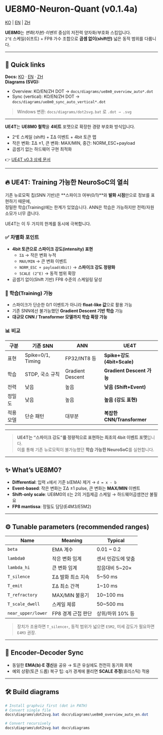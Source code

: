 # UE8M0-Neuron-Quant (v0.1.4a)

[KO](README.md) | [EN](README_en.md) | [ZH](README_zh.md)

**UE8M0**는 *변화(차분)*·*이벤트* 중심의 저전력 양자화/부호화 스킴입니다.  
`2^E` 스케일(쉬프트) + FP8 가수 조합으로 **곱셈 없이(shift만)** 넓은 동적 범위를 다룹니다.

---

## 🧭 Quick links
**Docs:** [KO](docs/algorithm_full_ko.md) · [EN](docs/algorithm_full_en.md) · [ZH](docs/algorithm_full_zh.md)  
**Diagrams (SVG):**  
- Overview: KO/EN/ZH DOT → `docs/diagrams/ue8m0_overview_auto*.dot`  
- Sync (vertical): KO/EN/ZH DOT → `docs/diagrams/ue8m0_sync_auto_vertical*.dot`  

> Windows 변환: `docs/diagrams/dot2svg.bat` 로 `.dot → .svg`

---

**UE4T**는 **UE8M0 철학**을 **4비트** 포맷으로 확장한 경량 부호화 방식입니다.  
- 2^E 스케일 (shift) + ΣΔ 이벤트 + 4bit 토큰 맵  
- 작은 변화: ΣΔ ±1, 큰 변화: MAX/MIN, 중간: NORM_ESC+payload  
- 곱셈기 없는 하드웨어 구현 최적화  

👉 [UE4T v0.3 상세 문서](docs/ue4t_format_v.0.3.md)

---

## 🔥 UE4T: Training 가능한 NeuroSoC의 열쇠

기존 뉴로모픽 칩(SNN 기반)은 **스파이크 여부(0/1)**와 **발화 시점**만으로 정보를 표현하기 때문에,  
정밀한 학습(Training)에는 한계가 있었습니다. ANN은 학습은 가능하지만 전력/자원 소모가 너무 큽니다.

UE4T는 이 두 가지의 한계를 동시에 극복합니다.

### ✅ 차별화 포인트
- **4bit 토큰으로 스파이크 강도(intensity) 표현**
  - `ΣΔ` → 작은 변화 누적
  - `MAX/MIN` → 큰 변화 이벤트
  - `NORM_ESC + payload(4bit)` → **스파이크 강도 정량화**
  - `SCALE (2^E)` → 동적 범위 확장
- 곱셈기 없이(Shift 기반) FP8 수준의 스케일링 달성

### 🧠 학습(Training) 가능
- 스파이크가 단순한 0/1 이벤트가 아니라 **float-like 값**으로 활용 가능  
- 기존 SNN에선 불가능했던 **Gradient Descent 기반 학습** 가능  
- **대규모 CNN / Transformer 모델까지 학습 확장 가능**

### 📊 비교
| 구분 | 기존 SNN | ANN | **UE4T** |
|------|----------|-----|----------|
| 표현 | Spike=0/1, Timing | FP32/INT8 등 | **Spike+강도(4bit+Scale)** |
| 학습 | STDP, 국소 규칙 | Gradient Descent | **Gradient Descent 가능** |
| 전력 | 낮음 | 높음 | **낮음 (Shift+Event)** |
| 정밀도 | 낮음 | 높음 | **높음 (강도 표현)** |
| 적용모델 | 단순 패턴 | 대부분 | **복잡한 CNN/Transformer** |

---

> **UE4T는 “스파이크 강도”를 정량적으로 표현하는 최초의 4bit 이벤트 포맷**입니다.  
> 이를 통해 기존 뉴로모픽이 불가능했던 **학습 가능한 NeuroSoC**를 실현합니다.

---

## ✨ What’s UE8M0?
- **Differential**: 입력 `x`에서 기준 `b`(EMA) 제거 → `d = x - b`  
- **Event-based**: 작은 변화는 ΣΔ ±1 pulse, 큰 변화는 **MAX/MIN** 이벤트  
- **Shift-only scale**: UE8M0의 `E`는 2의 거듭제곱 스케일 → 하드웨어곱셈연산 불필요  
- **FP8 mantissa**: 정밀도 담당(E4M3/E5M2)

---

## ⚙️ Tunable parameters (recommended ranges)
| Name | Meaning | Typical |
|---|---|---|
| `beta` | EMA 계수 | 0.01 ~ 0.2 |
| `lambda0` | 작은 변화 임계 | 센서 민감도에 맞춤 |
| `lambda_hi` | 큰 변화 임계 | 잡음대비 5~20× |
| `T_silence` | ΣΔ 발화 최소 지속 | 5~50 ms |
| `T_emit` | ΣΔ 최소 간격 | 1~10 ms |
| `T_refractory` | MAX/MIN 불응기 | 10~100 ms |
| `T_scale_dwell` | 스케일 체류 | 50~500 ms |
| `near_upper/lower` | FP8 경계 근접 판단 | 상위/하위 10% 등 |

> 장치가 조용하면 `T_silence↑`, 동적 범위가 넓으면 `E5M2`, 미세 감도가 필요하면 `E4M3` 권장.

---

## 🔁 Encoder–Decoder Sync
- 동일한 **EMA(b)·E 갱신**을 공유 → 토큰 유실에도 천천히 동기화 회복
- 예외 상황(토큰 드롭) 복구 팁: q가 경계에 몰리면 **SCALE 추정**(휴리스틱) 적용

---

## 🛠️ Build diagrams
```powershell
# Install graphviz first (dot in PATH)
# Convert single file
docs\diagrams\dot2svg.bat docs\diagrams\ue8m0_overview_auto_en.dot

# Convert recursively
docs\diagrams\dot2svg.bat docs\diagrams
